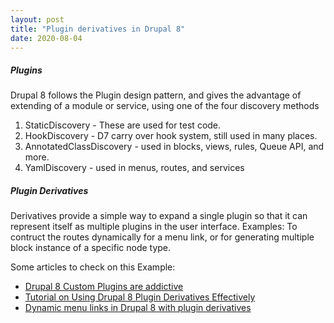 ```yaml
---
layout: post
title: "Plugin derivatives in Drupal 8"
date: 2020-08-04
---
```


##### Plugins

Drupal 8 follows the Plugin design pattern, and gives the advantage of extending of a module or service, using one of the four discovery methods

1. StaticDiscovery - These are used for test code.
2. HookDiscovery - D7 carry over hook system, still used in many places.
3. AnnotatedClassDiscovery - used in blocks, views, rules, Queue API, and more.
4. YamlDiscovery - used in menus, routes, and services

##### Plugin Derivatives

Derivatives provide a simple way to expand a single plugin so that it can represent itself as multiple plugins in the user interface.
Examples: To contruct the routes dynamically for a menu link, or for generating multiple block instance of a specific node type.

Some articles to check on this Example:
* [Drupal 8 Custom Plugins are addictive](https://spinningcode.org/2017/01/drupal-8-plugins-are-addictive/)
* [Tutorial on Using Drupal 8 Plugin Derivatives Effectively](https://www.sitepoint.com/tutorial-on-using-drupal-8-plugin-derivatives-effectively/)
* [Dynamic menu links in Drupal 8 with plugin derivatives](https://www.webomelette.com/dynamic-menu-links-drupal-8-plugin-derivatives)
